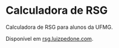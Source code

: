 # Calculadora de RSG

Calculadora de RSG para alunos da UFMG. 

Disponível em [rsg.luizpedone.com](http://rsg.luizpedone.com).
